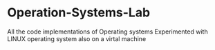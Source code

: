 # Operation-Systems-Lab
All the code implementations of Operating systems
Experimented with LINUX operating system also on a virtal machine
